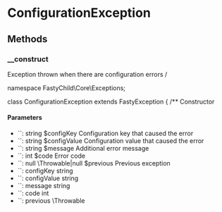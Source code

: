 # ConfigurationException

<!-- @doc-source: ConfigurationException -->


## Methods

### __construct
<!-- @doc-source: ConfigurationException.__construct -->
Exception thrown when there are configuration errors
/

namespace FastyChild\Core\Exceptions;

class ConfigurationException extends FastyException
{
/**
Constructor

#### Parameters

- ``: string $configKey Configuration key that caused the error
- ``: string $configValue Configuration value that caused the error
- ``: string $message Additional error message
- ``: int $code Error code
- ``: null \Throwable|null $previous Previous exception
- ``: configKey string
- ``: configValue string
- ``: message string
- ``: code int
- ``: previous \Throwable

